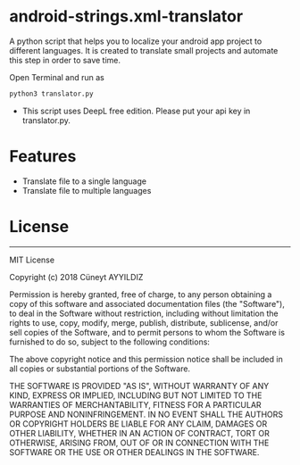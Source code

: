 # android-strings.xml-translator
A python script that helps you to localize your android app project to different languages. It is created to translate small projects and automate this step in order to save time. 

Open Terminal and run as
```sh
python3 translator.py
```
* This script uses DeepL free edition. Please put your api key in translator.py.  

# Features
- Translate file to a single language
- Translate file to multiple languages


# License
----
MIT License

Copyright (c) 2018 Cüneyt AYYILDIZ

Permission is hereby granted, free of charge, to any person obtaining a copy
of this software and associated documentation files (the "Software"), to deal
in the Software without restriction, including without limitation the rights
to use, copy, modify, merge, publish, distribute, sublicense, and/or sell
copies of the Software, and to permit persons to whom the Software is
furnished to do so, subject to the following conditions:

The above copyright notice and this permission notice shall be included in all
copies or substantial portions of the Software.

THE SOFTWARE IS PROVIDED "AS IS", WITHOUT WARRANTY OF ANY KIND, EXPRESS OR
IMPLIED, INCLUDING BUT NOT LIMITED TO THE WARRANTIES OF MERCHANTABILITY,
FITNESS FOR A PARTICULAR PURPOSE AND NONINFRINGEMENT. IN NO EVENT SHALL THE
AUTHORS OR COPYRIGHT HOLDERS BE LIABLE FOR ANY CLAIM, DAMAGES OR OTHER
LIABILITY, WHETHER IN AN ACTION OF CONTRACT, TORT OR OTHERWISE, ARISING FROM,
OUT OF OR IN CONNECTION WITH THE SOFTWARE OR THE USE OR OTHER DEALINGS IN THE
SOFTWARE.

